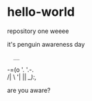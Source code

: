 # hello-world
repository one weeee


it's penguin awareness day

      __
   -=(o '.
      '.-.\
      /|  \\
      '|  ||
       _\_):,_
       
       
 are you aware?
